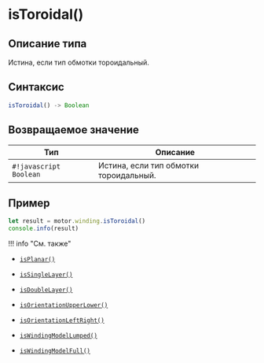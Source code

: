 # isToroidal()

## Описание типа
Истина, если тип обмотки тороидальный.

## Синтаксис
```javascript
isToroidal() -> Boolean
```

## Возвращаемое значение

| Тип             | Описание                                      |
|------------------|-----------------------------------------------|
| `#!javascript Boolean`        | Истина, если тип обмотки тороидальный.           |

## Пример
```javascript linenums="1"
let result = motor.winding.isToroidal()
console.info(result)
```

!!! info "См. также"


- [`isPlanar()`](./isPlanar.md)

- [`isSingleLayer()`](./isSingleLayer.md)

- [`isDoubleLayer()`](./isDoubleLayer.md)

- [`isOrientationUpperLower()`](./isOrientationUpperLower.md)

- [`isOrientationLeftRight()`](./isOrientationLeftRight.md)

- [`isWindingModelLumped()`](./isWindingModelLumped.md)

- [`isWindingModelFull()`](./isWindingModelFull.md)

